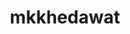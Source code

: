 ---
title: mkkhedawat
github: https://github.com/mkkhedawat
mode: dark
transition: 1s
score: 65.7
archetype:
- Code
- Minimalistic
---